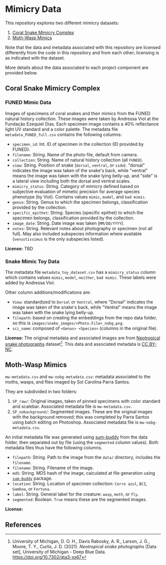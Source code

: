 # Mimicry Data

This repository explores two different mimicry datasets:

1. [Coral Snake Mimicry Complex](#coral-snake-mimicry-complex)
2. [Moth-Wasp Mimics](#moth-wasp-mimics)

Note that the data and metadata associated with this repository are licensed differently from the code in this repository and from each other; licensing is as indicated with the dataset.

More details about the data associated to each project component are provided below.

## Coral Snake Mimicry Complex

### FUNED Mimic Data

Images of specimens of coral snakes and their mimics from the FUNED natural history collection. These images were taken by Andressa Viol at the Fundação Ezequiel Dias. Each specimen image contains a 40% reflectance light UV standard and a color palette. The metadata file `metadata_FUNED_full.csv` contains the following columns:
- `specimen_id`: Int. ID of specimen in the collection (ID provided by FUNED).
- `filename`: String. Name of the photo file, default from camera.
- `collection`: String. Name of natural history collection (all `FUNED`).
- `view`: String. Position of snake (`dorsal`, `ventral`, or `side`). "dorsal" indicates the image was taken of the snake's back, while "ventral" means the image was taken with the snake lying belly-up, and "side" is a lateral view including both the dorsal and ventral scales.
- `mimicry_status`: String. Category of mimicry defined based on subjective evaluation of mimetic precision for average species phenotype (by Viol). Contains values `mimic`, `model`, and `bad mimic`.
- `genus`: String. Genus to which the specimen belongs, classification provided by the collection.
- `specific_epithet`: String. Species (specific epithet) to which the specimen belongs, classification provided by the collection.
- `image_date`: String. Date image was taken (`MM/DD/YYYY`).
- `notes`: String. Relevant notes about photography or specimen (not all full). May also included subspecies information where available (`venustissimus` is the only subspecies listed).

**License:** TBD

### Snake Mimic Toy Data

The metadata file `metadata_toy_dataset.csv` has a `mimicry_status` column which contains values `mimic`, `model`, `neither`, `bad mimic`.
These labels were added by Andressa Viol. 

Other column additions/modifications are:
- `View`: standardized to `Dorsal` or `Ventral`, where "Dorsal" indicates the image was taken of the snake's back, while "Ventral" means the image was taken with the snake lying belly-up.
- `filepath`: based on creating the embeddings from the repo data folder, so this is `images/snake_images/<Photo.File>_nobg.png`.
- `sci_name`: composed of `<Genus> <Species>` (columns in the original file).

**License:** The original metadata and associated images are from [Neotropical snake photographs](https://doi.org/10.7302/qta3-xs67) dataset[^1]. This data and associated metadata is [CC BY-NC](http://creativecommons.org/licenses/by-nc/4.0/).

## Moth-Wasp Mimics

`mw-metadata.csv` and `mw-nobg-metadata.csv`: metadata associated to the moths, wasps, and flies imaged by Sol Carolina Parra Santos. 

They are subdivided in two folders:
1. `SP_raw/`: Original images, taken of pinned specimens with color standard and scalebar. Associated metadata file is `mw-metadata.csv`.
2. `SP_nobackground/`: Segmented images. These are the original images with the background removed; this was completed by Parra Santos using batch editing on Photoshop.
Associated metadata file is `mw-nobg-metadata.csv`.

An initial metadata file was generated using [sum-buddy](https://github.com/Imageomics/sum-buddy) from the data folder, then separated out by file (using the `segmented` column values). Both metadata files thus have the following columns.
- `filepath`: String. Path to the image from the `data/` directory, includes the `filename`.
- `filename`: String. Filename of the image.
- `md5`: String. MD5 hash of the image, calculated at file generation using [`sum-buddy`](https://github.com/Imageomics/sum-buddy) package.
- `location`: String. Location of specimen collection: `Cerro azul`, `BCI`, `Gamboa`, or `Fortuna`.
- `label`: String. General label for the creature: `wasp`, `moth`, or `fly`.
- `segmented`: Boolean. `True` means these are the segmented images.

**License:**

## References

[^1]: University of Michigan, D. O. H., Davis Rabosky, A. R., Larson, J. G., Moore, T. Y., Curlis, J. D. (2021). _Neotropical snake photographs_ [Data set], University of Michigan - Deep Blue Data. https://doi.org/10.7302/qta3-xs67
